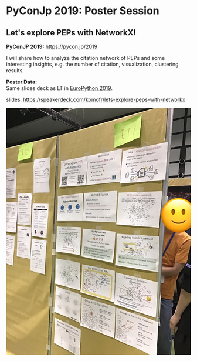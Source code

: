 # PyConJp 2019: Poster Session
## Let's explore PEPs with NetworkX!

**PyConJP 2019:**
https://pycon.jp/2019   

I will share how to analyze the citation network of PEPs and some interesting insights, e.g. the number of citation, visualization, clustering results.

**Poster Data:**   
Same slides deck as LT in [EuroPython 2019](https://ep2019.europython.eu/).   

slides: https://speakerdeck.com/komofr/lets-explore-peps-with-networkx

<img src = "https://github.com/komo-fr/my_talk/blob/master/docs/20190916_pyconjp2019_poster/pyconjp2019_poster.JPG?raw=true">
